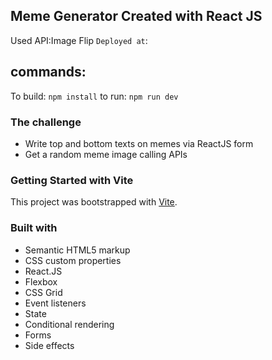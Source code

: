 ## Meme Generator Created with React JS

Used API:Image Flip
`Deployed at`: 

## commands:
To build: ``npm install``
to run: ``npm run dev``


### The challenge

- Write top and bottom texts on memes via ReactJS form
- Get a random meme image calling APIs

### Getting Started with Vite

This project was bootstrapped with [Vite](https://github.com/vitejs/vite).

### Built with

- Semantic HTML5 markup
- CSS custom properties
- React.JS
- Flexbox
- CSS Grid
- Event listeners
- State
- Conditional rendering
- Forms
- Side effects
